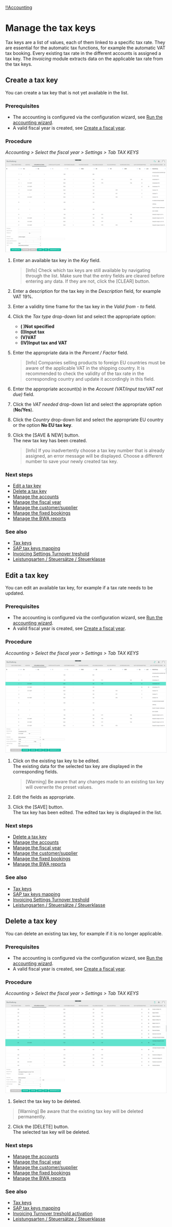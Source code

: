 [!!Accounting](RetailSuiteAccounting)

# Manage the tax keys

Tax keys are a list of values, each of them linked to a specific tax rate. They are essential for the automatic tax functions, for example the automatic VAT tax booking. Every existing tax rate in the different accounts is assigned a tax key. The *Invoicing* module extracts data on the applicable tax rate from the tax keys.


## Create a tax key

You can create a tax key that is not yet available in the list.

### Prerequisites

- The accounting is configured via the configuration wizard, see [Run the accounting wizard](01_RunAccountingWizard.md).
- A valid fiscal year is created, see [Create a fiscal year](04_ManageFiscalYear.md#create-a-fiscal-year).

### Procedure

*Accounting > Select the fiscal year > Settings > Tab TAX KEYS*

![Create a tax key](/Assets/Screenshots/RetailSuiteAccounting/Settings/TaxKeys/CreateTaxKey.png "[Create a tax key]")

1. Enter an available tax key in the *Key* field.

    > [Info] Check which tax keys are still available by navigating through the list. Make sure that the entry fields are cleared before entering any data. If they are not, click the [CLEAR] button.

2. Enter a description for the tax key in the *Description* field, for example VAT 19%.

3. Enter a validity time frame for the tax key in the *Valid from - to* field.

4.  Click the *Tax type* drop-down list and select the appropriate option:
      - **( )Not specified**
      - **(I)Input tax**
      - **(V)VAT**
      - **(IV)Input tax and VAT**

5. Enter the appropriate data in the *Percent / Factor* field.

    > [Info] Companies selling products to foreign EU countries must be aware of the applicable VAT in the shipping country. It is recommended to check the validity of the tax rate in the corresponding country and update it accordingly in this field.

6. Enter the appropriate account(s) in the *Account (VAT/input tax/VAT not due)* field.

7. Click the *VAT needed* drop-down list and select the appropriate option (**No/Yes**).

8. Click the *Country* drop-down list and select the appropriate EU country or the option **No EU tax key**.

9. Click the [SAVE & NEW] button.  
The new tax key has been created.

    > [Info] If you inadvertently choose a tax key number that is already assigned, an error message will be displayed. Choose a different number to save your newly created tax key.

### Next steps

- [Edit a tax key](#edit-a-tax-key)
- [Delete a tax key](#delete-a-tax-key)
- [Manage the accounts](03_ManageAccounts.md)
- [Manage the fiscal year](04_ManageFiscalYear.md)
- [Manage the customer/supplier](05_ManageCustomerSupplier.md)
- [Manage the fixed bookings](06_ManageFixedBookings.md)
- [Manage the BWA reports](07_ManageBWAReports.md)

### See also

- [Tax keys](/RetailSuiteAccounting/UserInterface/00_UserInterface.md)
- [SAP tax keys mapping](/RetailSuiteAccounting/UserInterface/00_UserInterface.md)
- [Invoicing Settings Turnover treshold](#headingID)
- [Leistungsarten / Steuersätze / Steuerklasse](#headingID)


## Edit a tax key

You can edit an available tax key, for example if a tax rate needs to be updated.

### Prerequisites

- The accounting is configured via the configuration wizard, see [Run the accounting wizard](01_RunAccountingWizard.md).
- A valid fiscal year is created, see [Create a fiscal year](04_ManageFiscalYear.md#create-a-fiscal-year).

### Procedure

*Accounting > Select the fiscal year > Settings > Tab TAX KEYS*

![Edit a tax key](/Assets/Screenshots/RetailSuiteAccounting/Settings/TaxKeys/EditTaxKey.png "[Edit a tax key]")

1. Click on the existing tax key to be edited.   
The existing data for the selected tax key are displayed in the corresponding fields.

    > [Warning] Be aware that any changes made to an existing tax key will overwrite the preset values.

2. Edit the fields as appropriate.

3. Click the [SAVE] button.   
The tax key has been edited. The edited tax key is displayed in the list.

### Next steps

- [Delete a tax key](#delete-a-tax-key)
- [Manage the accounts](03_ManageAccounts.md)
- [Manage the fiscal year](04_ManageFiscalYear.md)
- [Manage the customer/supplier](05_ManageCustomerSupplier.md)
- [Manage the fixed bookings](06_ManageFixedBookings.md)
- [Manage the BWA reports](07_ManageBWAReports.md)

### See also

- [Tax keys](/RetailSuiteAccounting/UserInterface/00_UserInterface.md)
- [SAP tax keys mapping](/RetailSuiteAccounting/UserInterface/00_UserInterface.md)
- [Invoicing Settings Turnover treshold](#headingID)
- [Leistungsarten / Steuersätze / Steuerklasse](#headingID)


## Delete a tax key

You can delete an existing tax key, for example if it is no longer applicable.

### Prerequisites

- The accounting is configured via the configuration wizard, see [Run the accounting wizard](01_RunAccountingWizard.md).
- A valid fiscal year is created, see [Create a fiscal year](04_ManageFiscalYear.md#create-a-fiscal-year).

### Procedure

*Accounting > Select the fiscal year > Settings > Tab TAX KEYS*

![Delete a tax key](/Assets/Screenshots/RetailSuiteAccounting/Settings/TaxKeys/DeleteTaxKey.png "[Delete a tax key]")

1. Select the tax key to be deleted.
  > [Warning] Be aware that the existing tax key will be deleted permanently.

2. Click the [DELETE] button.  
The selected tax key will be deleted.

### Next steps

- [Manage the accounts](03_ManageAccounts.md)
- [Manage the fiscal year](04_ManageFiscalYear.md)
- [Manage the customer/supplier](05_ManageCustomerSupplier.md)
- [Manage the fixed bookings](06_ManageFixedBookings.md)
- [Manage the BWA reports](07_ManageBWAReports.md)

### See also

- [Tax keys](/RetailSuiteAccounting/UserInterface/00_UserInterface.md)
- [SAP tax keys mapping](/RetailSuiteAccounting/UserInterface/00_UserInterface.md)
- [Invoicing Turnover treshold activation](#headingID)
- [Leistungsarten / Steuersätze / Steuerklasse](#headingID)

